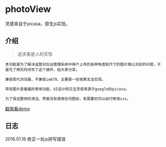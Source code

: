# photoView
  灵感来自于picasa，原生js实现。

## 介绍
  > 追求美是人的天性
    
    本功能是为了解决运营对后台管理系统中用户上传的各种角度和尺寸的图片难以浏览的问题，于是花了两天时间写了这个插件，给大家分享。

    兼容现代浏览器，不兼容ie678，主要是一些效果无法实现。

    带有图片查看器的常用功能，UI设计和交互灵感来源于google的picasa。

    为了保证整体的清洁，界面没有使用任何图标，有需要的可以自行修改css。

  [戳我看demo](//jsfiddle.net/Lianer/ycufgx97/embedded/result,html,css,js/)

## 日志
  2016.01.16 修正一处js拼写错误